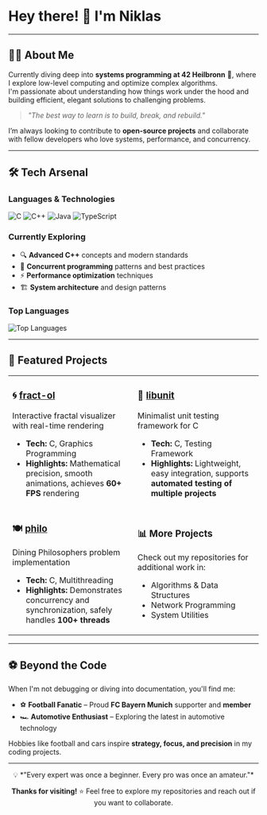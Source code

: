 # Hey there! 👋 I'm Niklas

---

## 🧑‍💻 About Me

Currently diving deep into **systems programming at 42 Heilbronn** 🏫, where I explore low-level computing and optimize complex algorithms.  
I'm passionate about understanding how things work under the hood and building efficient, elegant solutions to challenging problems.

> *"The best way to learn is to build, break, and rebuild."*

I’m always looking to contribute to **open-source projects** and collaborate with fellow developers who love systems, performance, and concurrency.  

---

## 🛠️ Tech Arsenal

### Languages & Technologies
![C](https://img.shields.io/badge/C-00599C?style=for-the-badge&logo=c&logoColor=white)
![C++](https://img.shields.io/badge/C++-00599C?style=for-the-badge&logo=c%2B%2B&logoColor=white)
![Java](https://img.shields.io/badge/Java-ED8B00?style=for-the-badge&logo=openjdk&logoColor=white)
![TypeScript](https://img.shields.io/badge/TypeScript-007ACC?style=for-the-badge&logo=typescript&logoColor=white)

### Currently Exploring
- 🔍 **Advanced C++** concepts and modern standards  
- 🧵 **Concurrent programming** patterns and best practices  
- ⚡ **Performance optimization** techniques  
- 🏗️ **System architecture** and design patterns  

### Top Languages

![Top Languages](https://github-readme-stats.vercel.app/api/top-langs/?username=nweber23&layout=compact&theme=radical)


---

## 🚀 Featured Projects

<table>
<tr>
<td width="50%">

### 🌀 [fract-ol](https://github.com/nweber23/fract-ol)
Interactive fractal visualizer with real-time rendering
- **Tech:** C, Graphics Programming
- **Highlights:** Mathematical precision, smooth animations, achieves **60+ FPS** rendering

</td>
<td width="50%">

### 🧪 [libunit](https://github.com/nweber23/libunit)  
Minimalist unit testing framework for C
- **Tech:** C, Testing Framework
- **Highlights:** Lightweight, easy integration, supports **automated testing of multiple projects**

</td>
</tr>
<tr>
<td width="50%">

### 🍽️ [philo](https://github.com/nweber23/philo)
Dining Philosophers problem implementation
- **Tech:** C, Multithreading
- **Highlights:** Demonstrates concurrency and synchronization, safely handles **100+ threads**

</td>
<td width="50%">

### 📊 More Projects
Check out my repositories for additional work in:
- Algorithms & Data Structures  
- Network Programming  
- System Utilities  

</td>
</tr>
</table>

---

## ⚽️ Beyond the Code

When I'm not debugging or diving into documentation, you'll find me:

- ⚽️ **Football Fanatic** – Proud **FC Bayern Munich** supporter and **member**  
- 🏎️ **Automotive Enthusiast** – Exploring the latest in automotive technology  

Hobbies like football and cars inspire **strategy, focus, and precision** in my coding projects.  

---

<div align="center">
💡 *"Every expert was once a beginner. Every pro was once an amateur."*

**Thanks for visiting!** ⭐ Feel free to explore my repositories and reach out if you want to collaborate.
</div>

